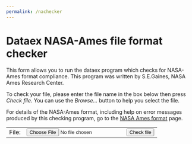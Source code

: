 ```yaml
---
permalink: /nachecker
---
```


<h1>Dataex NASA-Ames file format checker</h1>

This form allows you to run the dataex program which checks for NASA-Ames format
compliance. This program was written by S.E.Gaines, NASA Ames Research Center.

<p>
To check your file, please enter the file name in the box below then press
<em>Check file</em>. You can use the <em>Browse...</em> button to help you 
select the file. 
</p><p>
For details of the NASA-Ames format, including help on error messages produced
by this checking program, go to the 
<a href="http://cedadocs.ceda.ac.uk/73/4/index.html">NASA Ames format</a> page.
</p><p>
</p><form method="post" enctype="multipart/form-data">
<input type="hidden" name="mission" value="y">
<table>
<tbody><tr>
<td>File:
</td><td><input type="file" name="upload" value="" size="40">
</td><td><input type="submit" name="submit" value="Check file">
</td></tr></tbody></table>
<p>

</p></form>
